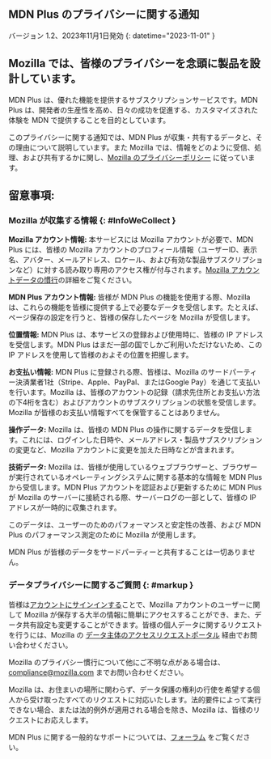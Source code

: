 ## <span class="privacy-header-firefox">MDN Plus</span> <span class="privacy-header-policy">のプライバシーに関する通知</span>

バージョン 1.2、2023年11月1日発効
{: datetime="2023-11-01" }

## Mozilla では、皆様のプライバシーを念頭に製品を設計しています。

MDN Plus は、優れた機能を提供するサブスクリプションサービスです。MDN Plus は、開発者の生産性を高め、日々の成功を促進する、カスタマイズされた体験を MDN で提供することを目的としています。

このプライバシーに関する通知では、MDN Plus が収集・共有するデータと、その理由について説明しています。また Mozilla では、情報をどのように受信、処理、および共有するかに関し、[Mozilla のプライバシーポリシー](https://www.mozilla.org/privacy/) に従っています。

## 留意事項:

### Mozilla が収集する情報 {: #InfoWeCollect }

__Mozilla アカウント情報:__ 本サービスには Mozilla アカウントが必要で、MDN Plus には、皆様の Mozilla アカウントのプロフィール情報（ユーザーID、表示名、アバター、メールアドレス、ロケール、および有効な製品サブスクリプションなど）に対する読み取り専用のアクセス権が付与されます。[Mozilla アカウントデータの慣行](https://www.mozilla.org/privacy/firefox/#firefox-accounts-join-firefox)の詳細をご覧ください。

__MDN Plus アカウント情報:__ 皆様が MDN Plus の機能を使用する際、Mozilla は、これらの機能を皆様に提供する上で必要なデータを受信します。たとえば、ページ保存の設定を行うと、皆様の保存したページを Mozilla が受信します。

__位置情報:__ MDN Plus は、本サービスの登録および使用時に、皆様の IP アドレスを受信します。MDN Plus はまだ一部の国でしかご利用いただけないため、この IP アドレスを使用して皆様のおよその位置を把握します。

__お支払い情報:__ MDN Plus に登録される際、皆様は、Mozilla のサードパーティー決済業者1社（Stripe、Apple、PayPal、またはGoogle Pay）を通じて支払いを行います。Mozilla は、皆様のアカウントの記録（請求先住所とお支払い方法の下4桁を含む）およびアカウントのサブスクリプションの状態を受信します。Mozilla が皆様のお支払い情報すべてを保管することはありません。

__操作データ:__ Mozilla は、皆様の MDN Plus の操作に関するデータを受信します。これには、ログインした日時や、メールアドレス・製品サブスクリプションの変更など、Mozilla アカウントに変更を加えた日時などが含まれます。

__技術データ:__ Mozilla は、皆様が使用しているウェブブラウザーと、ブラウザーが実行されているオペレーティングシステムに関する基本的な情報を MDN Plus から受信します。MDN Plus アカウントを認証および更新するために MDN Plus が Mozilla のサーバーに接続される際、サーバーログの一部として、皆様の IP アドレスが一時的に収集されます。

このデータは、ユーザーのためのパフォーマンスと安定性の改善、および MDN Plus のパフォーマンス測定のために Mozilla が使用します。

MDN Plus が皆様のデータをサードパーティーと共有することは一切ありません。

### データプライバシーに関するご質問 {: #markup }

皆様は[アカウントにサインインする](https://accounts.firefox.com/signin)ことで、Mozilla アカウントのユーザーに関して Mozilla が保存する大半の情報に簡単にアクセスすることができ、また、データ共有設定も変更することができます。皆様の個人データに関するリクエストを行うには、Mozilla の [データ主体のアクセスリクエストポータル](https://privacyportal.onetrust.com/webform/1350748f-7139-405c-8188-22740b3b5587/4ba08202-2ede-4934-a89e-f0b0870f95f0) 経由でお問い合わせください。

Mozilla のプライバシー慣行について他にご不明な点がある場合は、compliance@mozilla.com までお問い合わせください。

Mozilla は、お住まいの場所に関わらず、データ保護の権利の行使を希望する個人から受け取ったすべてのリクエストに対応いたします。法的要件によって実行できない場合、または法的例外が適用される場合を除き、Mozilla は、皆様のリクエストにお応えします。

MDN Plus に関する一般的なサポートについては、[フォーラム](https://support.mozilla.org/) をご覧ください。
